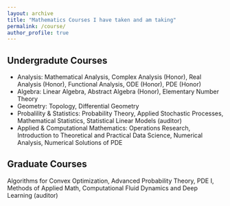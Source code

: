 ```yaml
---
layout: archive
title: "Mathematics Courses I have taken and am taking"
permalink: /course/
author_profile: true
---
```


## Undergradute Courses
- Analysis: Mathematical Analysis, Complex Analysis (Honor), Real Analysis (Honor), Functional Analysis, ODE (Honor), PDE (Honor) 
- Algebra: Linear Algebra, Abstract Algebra (Honor), Elementary Number Theory
- Geometry: Topology, Differential Geometry
- Probalility & Statistics: Probability Theory, Applied Stochastic Processes, Mathematical Statistics, Statistical Linear Models (auditor)  
- Applied & Computational Mathematics: Operations Research, Introduction to Theoretical and Practical Data Science, Numerical Analysis, Numerical Solutions of PDE 

## Graduate Courses
Algorithms for Convex Optimization, Advanced Probability Theory, PDE I, Methods of Applied Math, Computational Fluid Dynamics and Deep Learning (auditor)
